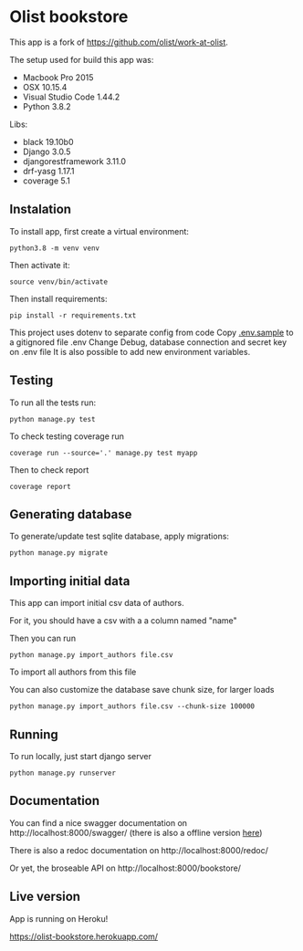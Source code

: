 # Olist bookstore

This app is a fork of https://github.com/olist/work-at-olist.

The setup used for build this app was:
- Macbook Pro 2015
- OSX 10.15.4 
- Visual Studio Code 1.44.2
- Python 3.8.2 

Libs:
- black 19.10b0
- Django 3.0.5
- djangorestframework 3.11.0
- drf-yasg 1.17.1
- coverage 5.1

## Instalation

To install app, first create a virtual environment:
```
python3.8 -m venv venv
```

Then activate it:
```
source venv/bin/activate
````

Then install requirements:
```
pip install -r requirements.txt
```

This project uses dotenv to separate config from code
Copy [.env.sample](.env.sample) to a gitignored file .env
Change Debug, database connection and secret key on .env file
It is also possible to add new environment variables.

## Testing

To run all the tests run:
```
python manage.py test
```

To check testing coverage run 

```
coverage run --source='.' manage.py test myapp
```

Then to check report
```
coverage report
```

## Generating database

To generate/update test sqlite database, apply migrations:

```
python manage.py migrate
```

## Importing initial data

This app can import initial csv data of authors.

For it, you should have a csv with a a column named "name"

Then you can run 
``` 
python manage.py import_authors file.csv
```

To import all authors from this file

You can also customize the database save chunk size, for larger loads

``` 
python manage.py import_authors file.csv --chunk-size 100000
```

## Running

To run locally, just start django server
```
python manage.py runserver
```

## Documentation

You can find a nice swagger documentation on http://localhost:8000/swagger/
(there is also a offline version [here](swagger.json))

There is also a redoc documentation on http://localhost:8000/redoc/

Or yet, the broseable API on http://localhost:8000/bookstore/


## Live version

App is running on Heroku!

https://olist-bookstore.herokuapp.com/